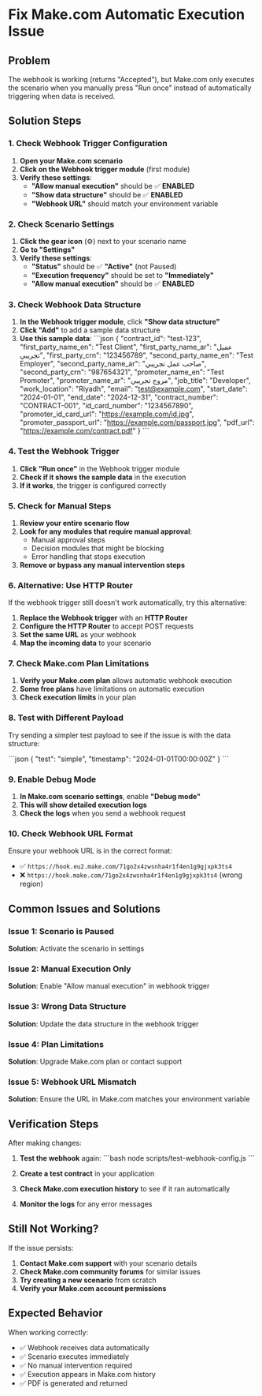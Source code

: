 # Fix Make.com Automatic Execution Issue

## Problem
The webhook is working (returns "Accepted"), but Make.com only executes the scenario when you manually press "Run once" instead of automatically triggering when data is received.

## Solution Steps

### 1. Check Webhook Trigger Configuration

1. **Open your Make.com scenario**
2. **Click on the Webhook trigger module** (first module)
3. **Verify these settings**:
   - **"Allow manual execution"** should be ✅ **ENABLED**
   - **"Show data structure"** should be ✅ **ENABLED**
   - **"Webhook URL"** should match your environment variable

### 2. Check Scenario Settings

1. **Click the gear icon** (⚙️) next to your scenario name
2. **Go to "Settings"**
3. **Verify these settings**:
   - **"Status"** should be ✅ **"Active"** (not Paused)
   - **"Execution frequency"** should be set to **"Immediately"**
   - **"Allow manual execution"** should be ✅ **ENABLED**

### 3. Check Webhook Data Structure

1. **In the Webhook trigger module**, click **"Show data structure"**
2. **Click "Add"** to add a sample data structure
3. **Use this sample data**:
\`\`\`json
{
  "contract_id": "test-123",
  "first_party_name_en": "Test Client",
  "first_party_name_ar": "عميل تجريبي",
  "first_party_crn": "123456789",
  "second_party_name_en": "Test Employer",
  "second_party_name_ar": "صاحب عمل تجريبي",
  "second_party_crn": "987654321",
  "promoter_name_en": "Test Promoter",
  "promoter_name_ar": "مروج تجريبي",
  "job_title": "Developer",
  "work_location": "Riyadh",
  "email": "test@example.com",
  "start_date": "2024-01-01",
  "end_date": "2024-12-31",
  "contract_number": "CONTRACT-001",
  "id_card_number": "1234567890",
  "promoter_id_card_url": "https://example.com/id.jpg",
  "promoter_passport_url": "https://example.com/passport.jpg",
  "pdf_url": "https://example.com/contract.pdf"
}
\`\`\`

### 4. Test the Webhook Trigger

1. **Click "Run once"** in the Webhook trigger module
2. **Check if it shows the sample data** in the execution
3. **If it works**, the trigger is configured correctly

### 5. Check for Manual Steps

1. **Review your entire scenario flow**
2. **Look for any modules that require manual approval**:
   - Manual approval steps
   - Decision modules that might be blocking
   - Error handling that stops execution
3. **Remove or bypass any manual intervention steps**

### 6. Alternative: Use HTTP Router

If the webhook trigger still doesn't work automatically, try this alternative:

1. **Replace the Webhook trigger** with an **HTTP Router**
2. **Configure the HTTP Router** to accept POST requests
3. **Set the same URL** as your webhook
4. **Map the incoming data** to your scenario

### 7. Check Make.com Plan Limitations

1. **Verify your Make.com plan** allows automatic webhook execution
2. **Some free plans** have limitations on automatic execution
3. **Check execution limits** in your plan

### 8. Test with Different Payload

Try sending a simpler test payload to see if the issue is with the data structure:

\`\`\`json
{
  "test": "simple",
  "timestamp": "2024-01-01T00:00:00Z"
}
\`\`\`

### 9. Enable Debug Mode

1. **In Make.com scenario settings**, enable **"Debug mode"**
2. **This will show detailed execution logs**
3. **Check the logs** when you send a webhook request

### 10. Check Webhook URL Format

Ensure your webhook URL is in the correct format:
- ✅ `https://hook.eu2.make.com/71go2x4zwsnha4r1f4en1g9gjxpk3ts4`
- ❌ `https://hook.make.com/71go2x4zwsnha4r1f4en1g9gjxpk3ts4` (wrong region)

## Common Issues and Solutions

### Issue 1: Scenario is Paused
**Solution**: Activate the scenario in settings

### Issue 2: Manual Execution Only
**Solution**: Enable "Allow manual execution" in webhook trigger

### Issue 3: Wrong Data Structure
**Solution**: Update the data structure in the webhook trigger

### Issue 4: Plan Limitations
**Solution**: Upgrade Make.com plan or contact support

### Issue 5: Webhook URL Mismatch
**Solution**: Ensure the URL in Make.com matches your environment variable

## Verification Steps

After making changes:

1. **Test the webhook** again:
   \`\`\`bash
   node scripts/test-webhook-config.js
   \`\`\`

2. **Create a test contract** in your application

3. **Check Make.com execution history** to see if it ran automatically

4. **Monitor the logs** for any error messages

## Still Not Working?

If the issue persists:

1. **Contact Make.com support** with your scenario details
2. **Check Make.com community forums** for similar issues
3. **Try creating a new scenario** from scratch
4. **Verify your Make.com account permissions**

## Expected Behavior

When working correctly:
- ✅ Webhook receives data automatically
- ✅ Scenario executes immediately
- ✅ No manual intervention required
- ✅ Execution appears in Make.com history
- ✅ PDF is generated and returned
